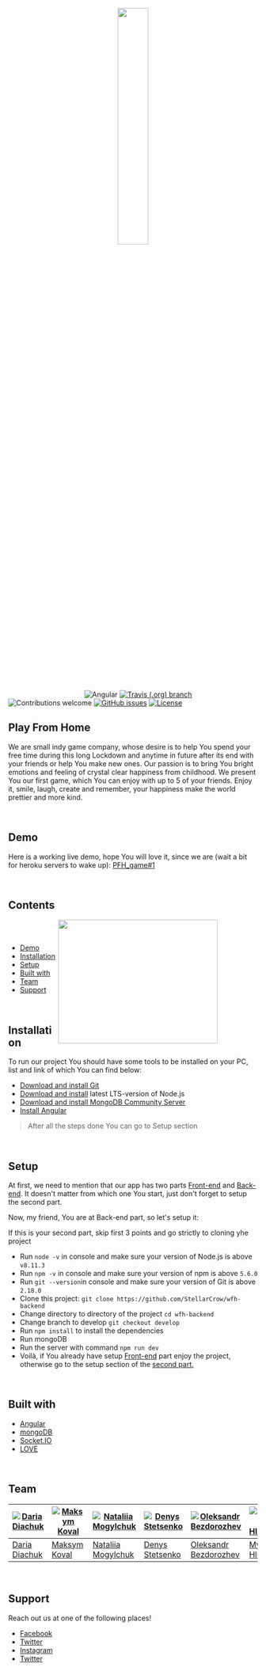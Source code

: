 <p align="center"><img src="https://wfh-test.s3.eu-north-1.amazonaws.com/readme/logo-orange.png" width=35%></p>

&nbsp;&nbsp;&nbsp;&nbsp;&nbsp;&nbsp;&nbsp;&nbsp;&nbsp;&nbsp;&nbsp;&nbsp;&nbsp;&nbsp;&nbsp;&nbsp;&nbsp;&nbsp;&nbsp;&nbsp;&nbsp;&nbsp;&nbsp;&nbsp;&nbsp;&nbsp;&nbsp;&nbsp;&nbsp;&nbsp;&nbsp;&nbsp;&nbsp;&nbsp;&nbsp;&nbsp;&nbsp;&nbsp;
![Angular](https://img.shields.io/badge/angular---v%209.0.6-blue)
[![Travis (.org) branch](https://img.shields.io/travis/StellarCrow/wfh-client/master)](https://travis-ci.org/github/StellarCrow/wfh-client)
![Contributions welcome](https://img.shields.io/badge/contributions-welcome-orange.svg) 
[![GitHub issues](https://img.shields.io/github/issues/StellarCrow/wfh-client)](https://github.com/StellarCrow/wfh-client/issues)
[![License](https://img.shields.io/badge/license-MIT-blue.svg)](https://opensource.org/licenses/MIT)

## Play From Home

We are small indy game company, whose desire is to help You spend your free time during this long Lockdown and anytime in future after its end with your friends or help You make new ones. Our passion is to bring You bright emotions and feeling of crystal clear happiness from childhood. We present You our first game, which You can enjoy with up to 5 of your friends. Enjoy it, smile, laugh, create and remember, your happiness make the world prettier and more kind.

<br>

## Demo
Here is a working live demo, hope You will love it, since we are (wait a bit for heroku servers to wake up):  [PFH_game#1](https://real-super-cool-modern-app-wfh.herokuapp.com/)

<br>

## Contents

<img align="right" src="https://wfh-test.s3.eu-north-1.amazonaws.com/readme/welcome-background.gif" width=80% height="250px">

<br>
<br>

- [Demo](#demo)
- [Installation](#installation)
- [Setup](#setup)
- [Built with](#built-with)
- [Team](#team)
- [Support](#support)

<br>

## Installation

To run our project You should have some tools to be installed on your PC, list and link of which You can find below:

- [Download and install Git](https://git-scm.com/downloads)
- [Download and install](https://nodejs.org/en/) latest LTS-version of Node.js
- [Download and install MongoDB Community Server](https://www.mongodb.com/download-center/community)
- [Install Angular](https://angular.io/cli)

> After all the steps done You can go to Setup section 

<br>

## Setup 

At first, we need to mention that our app has two parts [Front-end](https://github.com/StellarCrow/wfh-client) and [Back-end](https://github.com/StellarCrow/wfh-backend). It doesn't matter from which one You start, just don't forget to setup the second part.

Now, my friend, You are at Back-end part, so let's setup it:

If this is your second part, skip first 3 points and go strictly to cloning yhe project

- Run `node -v` in console and make sure your version of Node.js is above `v8.11.3`
- Run `npm -v` in console and make sure your version of npm is above `5.6.0`
- Run `git --version`in console and make sure your version of Git is above `2.18.0`
- Clone this project: `git clone https://github.com/StellarCrow/wfh-backend`
- Change directory to directory of the project `cd wfh-backend`
- Change branch to develop `git checkout develop`
- Run `npm install` to install the dependencies
- Run mongoDB
- Run the server with command `npm run dev`
- Voilà, if You already have setup [Front-end](https://github.com/StellarCrow/wfh-client) part enjoy the project, otherwise go to the setup section of the [second part.  ](https://github.com/StellarCrow/wfh-client)

<br>

## Built with 

- [Angular](https://angular.io/)
- [mongoDB](https://www.mongodb.com/)
- [Socket.IO](https://www.npmjs.com/package/socket.io)
- [LOVE](https://media3.giphy.com/media/xT0xeMurgifgxdummk/giphy.gif?cid=ecf05e4729e71258ba104a5d73c303fe4a693d2c1bd8a05c&rid=giphy.gif)

<br>

## Team

[![Daria Diachuk](https://wfh-test.s3.eu-north-1.amazonaws.com/readme/avatars/dasha.jpg)](https://github.com/StellarCrow)  | [![Maksym Koval](https://wfh-test.s3.eu-north-1.amazonaws.com/readme/avatars/maks.jpg)](https://github.com/maxonchil)  | [![Nataliia Mogylchuk](https://wfh-test.s3.eu-north-1.amazonaws.com/readme/avatars/natasha.jpg)](https://github.com/nmogylchuk)  | [![Denys Stetsenko](https://wfh-test.s3.eu-north-1.amazonaws.com/readme/avatars/denis.jpg)](https://github.com/oddestdan)  | [![Oleksandr Bezdorozhev](https://wfh-test.s3.eu-north-1.amazonaws.com/readme/avatars/sasha.jpg)](https://github.com/lightcraf) | [![Mykyta Hlukhov](https://wfh-test.s3.eu-north-1.amazonaws.com/readme/avatars/nikita.jpg)](https://github.com/nikitahlukhov)  
---|---|---|---|---|---
[Daria Diachuk](https://github.com/StellarCrow) |[Maksym Koval](https://github.com/maxonchil) |[Nataliia Mogylchuk](https://github.com/nmogylchuk)|[Denys Stetsenko](https://github.com/oddestdan) |[Oleksandr Bezdorozhev](https://github.com/lightcraf)|[Mykyta Hlukhov](https://github.com/nikitahlukhov)


<br>

## Support

Reach out us at one of the following places!

- [Facebook](https://www.facebook.com/pfhgames.pfhgames.9)
- [Twitter](https://git-scm.com/downloads)
- [Instagram](https://www.instagram.com/PFH_Games/)
- [Twitter](https://twitter.com/GamesPfh)